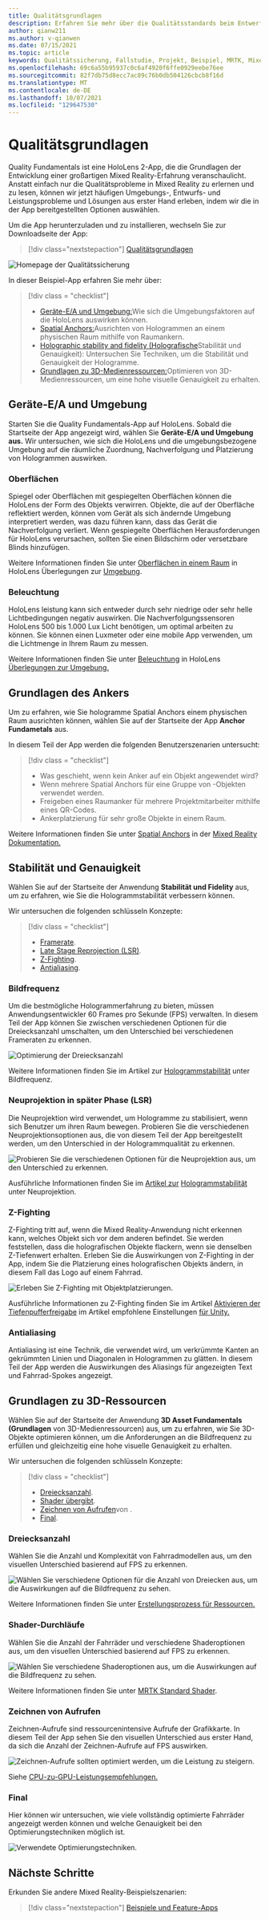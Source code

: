 ```yaml
---
title: Qualitätsgrundlagen
description: Erfahren Sie mehr über die Qualitätsstandards beim Entwerfen von Mixed Reality-Anwendungen.
author: qianw211
ms.author: v-qianwen
ms.date: 07/15/2021
ms.topic: article
keywords: Qualitätssicherung, Fallstudie, Projekt, Beispiel, MRTK, Mixed Reality Toolkit, Unity, Beispiel-Apps, Beispiel-Apps, Open Source, Microsoft Store, HoloLens, Mixed Reality-Headset, Windows Mixed Reality-Headset, Virtual Reality-Headset
ms.openlocfilehash: 69c6a55b95937c0c6af4920f6ffe0929eebe76ee
ms.sourcegitcommit: 82f7db75d8ecc7ac89c76b0db504126cbcb8f16d
ms.translationtype: MT
ms.contentlocale: de-DE
ms.lasthandoff: 10/07/2021
ms.locfileid: "129647530"
---
```

# <a name="quality-fundamentals"></a>Qualitätsgrundlagen

Quality Fundamentals ist eine HoloLens 2-App, die die Grundlagen der Entwicklung einer großartigen Mixed Reality-Erfahrung veranschaulicht.  Anstatt einfach nur die Qualitätsprobleme in Mixed Reality zu erlernen und zu lesen, können wir jetzt häufigen Umgebungs-, Entwurfs- und Leistungsprobleme und Lösungen aus erster Hand erleben, indem wir die in der App bereitgestellten Optionen auswählen.

Um die App herunterzuladen und zu installieren, wechseln Sie zur Downloadseite der App:

> [!div class="nextstepaction"]
> [Qualitätsgrundlagen](https://www.microsoft.com/p/quality-fundamentals/9mwz852q88fw?activetab=pivot:overviewtab)

![Homepage der Qualitätssicherung](images\qf-homepage.jpg)

In dieser Beispiel-App erfahren Sie mehr über:

>[!div class = "checklist"]
> * [Geräte-E/A und Umgebung:](#device-io-and-environment)Wie sich die Umgebungsfaktoren auf die HoloLens auswirken können.
> * [Spatial Anchors:](#anchor-fundamentals)Ausrichten von Hologrammen an einem physischen Raum mithilfe von Raumankern.
> * [Holographic stability and fidelity (Holografische](#stability-and-fidelity)Stabilität und Genauigkeit): Untersuchen Sie Techniken, um die Stabilität und Genauigkeit der Hologramme.
> * [Grundlagen zu 3D-Medienressourcen:](#3d-asset-fundamentals)Optimieren von 3D-Medienressourcen, um eine hohe visuelle Genauigkeit zu erhalten. 

## <a name="device-io-and-environment"></a>Geräte-E/A und Umgebung

Starten Sie die Quality Fundamentals-App auf HoloLens. Sobald die Startseite der App angezeigt wird, wählen Sie **Geräte-E/A und Umgebung aus.**  Wir untersuchen, wie sich die HoloLens und die umgebungsbezogene Umgebung auf die räumliche Zuordnung, Nachverfolgung und Platzierung von Hologrammen auswirken. 

### <a name="surfaces"></a>Oberflächen

Spiegel oder Oberflächen mit gespiegelten Oberflächen können die HoloLens der Form des Objekts verwirren.  Objekte, die auf der Oberfläche reflektiert werden, können vom Gerät als sich ändernde Umgebung interpretiert werden, was dazu führen kann, dass das Gerät die Nachverfolgung verliert.  Wenn gespiegelte Oberflächen Herausforderungen für HoloLens verursachen, sollten Sie einen Bildschirm oder versetzbare Blinds hinzufügen.

Weitere Informationen finden Sie unter [Oberflächen in einem Raum](/hololens/hololens-environment-considerations#surfaces-in-a-space) in HoloLens Überlegungen zur [Umgebung](/hololens/hololens-environment-considerations).

### <a name="lighting"></a>Beleuchtung

HoloLens leistung kann sich entweder durch sehr niedrige oder sehr helle Lichtbedingungen negativ auswirken.  Die Nachverfolgungssensoren HoloLens 500 bis 1.000 Lux Licht benötigen, um optimal arbeiten zu können. Sie können einen Luxmeter oder eine mobile App verwenden, um die Lichtmenge in Ihrem Raum zu messen.

Weitere Informationen finden Sie unter [Beleuchtung](/hololens/hololens-environment-considerations?branch=pr-en-us-3071#lighting) in HoloLens [Überlegungen zur Umgebung.](/hololens/hololens-environment-considerations)

## <a name="anchor-fundamentals"></a>Grundlagen des Ankers

Um zu erfahren, wie Sie hologramme Spatial Anchors einem physischen Raum ausrichten können, wählen Sie auf der Startseite der App **Anchor Fundametals** aus.

In diesem Teil der App werden die folgenden Benutzerszenarien untersucht:

>[!div class = "checklist"]
> * Was geschieht, wenn kein Anker auf ein Objekt angewendet wird?
> * Wenn mehrere Spatial Anchors für eine Gruppe von -Objekten verwendet werden.
> * Freigeben eines Raumanker für mehrere Projektmitarbeiter mithilfe eines QR-Codes.
> * Ankerplatzierung für sehr große Objekte in einem Raum.

Weitere Informationen finden Sie unter [Spatial Anchors](../../design/spatial-anchors.md) in der [Mixed Reality Dokumentation.](../../design/spatial-anchors.md)

## <a name="stability-and-fidelity"></a>Stabilität und Genauigkeit

Wählen Sie auf der Startseite der Anwendung **Stabilität und Fidelity** aus, um zu erfahren, wie Sie die Hologrammstabilität verbessern können.

Wir untersuchen die folgenden schlüsseln Konzepte:

>[!div class = "checklist"]
> * [Framerate](#frame-rate).
> * [Late Stage Reprojection (LSR)](#late-stage-reprojection-lsr).
> * [Z-Fighting](#z-fighting).
> * [Antialiasing](#anti-aliasing).

### <a name="frame-rate"></a>Bildfrequenz

Um die bestmögliche Hologrammerfahrung zu bieten, müssen Anwendungsentwickler 60 Frames pro Sekunde (FPS) verwalten.  In diesem Teil der App können Sie zwischen verschiedenen Optionen für die Dreiecksanzahl umschalten, um den Unterschied bei verschiedenen Frameraten zu erkennen.

![Optimierung der Dreiecksanzahl](images\qf-triangle-count-optimization.png)

Weitere Informationen finden Sie im Artikel zur [Hologrammstabilität](../platform-capabilities-and-apis/hologram-stability.md) unter Bildfrequenz. [](../platform-capabilities-and-apis/hologram-stability.md#frame-rate)

### <a name="late-stage-reprojection-lsr"></a>Neuprojektion in später Phase (LSR)

Die Neuprojektion wird verwendet, um Hologramme zu stabilisiert, wenn sich Benutzer um ihren Raum bewegen.  Probieren Sie die verschiedenen Neuprojektionsoptionen aus, die von diesem Teil der App bereitgestellt werden, um den Unterschied in der Hologrammqualität zu erkennen.

![Probieren Sie die verschiedenen Optionen für die Neuprojektion aus, um den Unterschied zu erkennen.](images\qf-lsr-modes.jpg)

Ausführliche Informationen finden Sie im [Artikel zur](../platform-capabilities-and-apis/hologram-stability.md#reprojection) [Hologrammstabilität](../platform-capabilities-and-apis/hologram-stability.md) unter Neuprojektion.

### <a name="z-fighting"></a>Z-Fighting

Z-Fighting tritt auf, wenn die Mixed Reality-Anwendung nicht erkennen kann, welches Objekt sich vor dem anderen befindet.  Sie werden feststellen, dass die holografischen Objekte flackern, wenn sie denselben Z-Tiefenwert erhalten.  Erleben Sie die Auswirkungen von Z-Fighting in der App, indem Sie die Platzierung eines holografischen Objekts ändern, in diesem Fall das Logo auf einem Fahrrad.

![Erleben Sie Z-Fighting mit Objektplatzierungen.](images\qf-z-fighting.jpg)

Ausführliche Informationen zu Z-Fighting finden Sie im Artikel [Aktivieren der Tiefenpufferfreigabe](./recommended-settings-for-unity.md#enable-depth-buffer-sharing) im Artikel empfohlene Einstellungen [für Unity.](./recommended-settings-for-unity.md)

### <a name="anti-aliasing"></a>Antialiasing

Antialiasing ist eine Technik, die verwendet wird, um verkrümmte Kanten an gekrümmten Linien und Diagonalen in Hologrammen zu glätten.  In diesem Teil der App werden die Auswirkungen des Aliasings für angezeigten Text und Fahrrad-Spokes angezeigt.  

## <a name="3d-asset-fundamentals"></a>Grundlagen zu 3D-Ressourcen

Wählen Sie auf der Startseite der Anwendung **3D Asset Fundamentals (Grundlagen** von 3D-Medienressourcen) aus, um zu erfahren, wie Sie 3D-Objekte optimieren können, um die Anforderungen an die Bildfrequenz zu erfüllen und gleichzeitig eine hohe visuelle Genauigkeit zu erhalten.

Wir untersuchen die folgenden schlüsseln Konzepte:

>[!div class = "checklist"]
> * [Dreiecksanzahl](#triangle-count).
> * [Shader übergibt](#shader-passes).
> * [Zeichnen von Aufrufen](#draw-calls)von .
> * [Final](#finale).

### <a name="triangle-count"></a>Dreiecksanzahl

Wählen Sie die Anzahl und Komplexität von Fahrradmodellen aus, um den visuellen Unterschied basierend auf FPS zu erkennen.

![Wählen Sie verschiedene Optionen für die Anzahl von Dreiecken aus, um die Auswirkungen auf die Bildfrequenz zu sehen.](images\qf-3d-asset-visible-triangles.jpg)

Weitere Informationen finden Sie unter [Erstellungsprozess für Ressourcen.](../../design/asset-creation-process.md)

### <a name="shader-passes"></a>Shader-Durchläufe

Wählen Sie die Anzahl der Fahrräder und verschiedene Shaderoptionen aus, um den visuellen Unterschied basierend auf FPS zu erkennen.

![Wählen Sie verschiedene Shaderoptionen aus, um die Auswirkungen auf die Bildfrequenz zu sehen.](images\qf-3d-asset-shader-complexity.jpg)

Weitere Informationen finden Sie unter [MRTK Standard Shader](/windows/mixed-reality/mrtk-unity/features/rendering/mrtk-standard-shader).

### <a name="draw-calls"></a>Zeichnen von Aufrufen

Zeichnen-Aufrufe sind ressourcenintensive Aufrufe der Grafikkarte.  In diesem Teil der App sehen Sie den visuellen Unterschied aus erster Hand, da sich die Anzahl der Zeichnen-Aufrufe auf FPS auswirken.

![Zeichnen-Aufrufe sollten optimiert werden, um die Leistung zu steigern.](images\qf-3d-asset-draw-calls.jpg)

Siehe [CPU-zu-GPU-Leistungsempfehlungen.](./performance-recommendations-for-unity.md#cpu-to-gpu-performance-recommendations)

### <a name="finale"></a>Final

Hier können wir untersuchen, wie viele vollständig optimierte Fahrräder angezeigt werden können und welche Genauigkeit bei den Optimierungstechniken möglich ist.

![Verwendete Optimierungstechniken.](images\qf-3d-asset-finale.jpg)

## <a name="next-steps"></a>Nächste Schritte

Erkunden Sie andere Mixed Reality-Beispielszenarien:

   > [!div class="nextstepaction"]
   > [Beispiele und Feature-Apps](../features-and-samples.md)